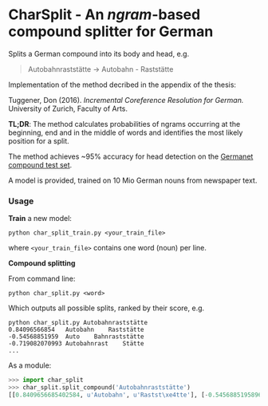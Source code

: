 # CharSplit - An *ngram*-based compound splitter for German

Splits a German compound into its body and head, e.g.
> Autobahnraststätte -> Autobahn - Raststätte

Implementation of the method decribed in the appendix of the thesis:

Tuggener, Don (2016). *Incremental Coreference Resolution for German.* University of Zurich, Faculty of Arts.

**TL;DR**: The method calculates probabilities of ngrams occurring at the beginning, end and in the middle of words and identifies the most likely position for a split.

The method achieves ~95% accuracy for head detection on the [Germanet compound test set](http://www.sfs.uni-tuebingen.de/lsd/compounds.shtml).

A model is provided, trained on 10 Mio German nouns from newspaper text.

### Usage ###
**Train** a new model:
```
python char_split_train.py <your_train_file>
```
where `<your_train_file>` contains one word (noun) per line.

**Compound splitting**

From command line:
```
python char_split.py <word>
```
Which outputs all possible splits, ranked by their score, e.g.
```
python char_split.py Autobahnraststätte
0.84096566854	Autobahn	Raststätte
-0.54568851959	Auto	Bahnraststätte
-0.719082070993	Autobahnrast	Stätte
...
```


As a module:
```python
>>> import char_split
>>> char_split.split_compound('Autobahnraststätte')
[[0.8409656685402584, u'Autobahn', u'Rastst\xe4tte'], [-0.5456885195896692, u'Auto', u'Bahnrastst\xe4tte'], [-0.719082070992539, u'Autobahnrast', u'St\xe4tte'], ...]
```
